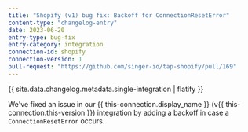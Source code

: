 ```yaml
---
title: "Shopify (v1) bug fix: Backoff for ConnectionResetError"
content-type: "changelog-entry"
date: 2023-06-20
entry-type: bug-fix
entry-category: integration
connection-id: shopify
connection-version: 1
pull-request: "https://github.com/singer-io/tap-shopify/pull/169"
---
```

{{ site.data.changelog.metadata.single-integration | flatify }}

We've fixed an issue in our {{ this-connection.display_name }} (v{{ this-connection.this-version }}) integration by adding a backoff in case a `ConnectionResetError` occurs.